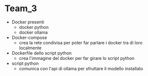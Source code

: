 # Team_3

* Docker presenti
  * docker python
  * docker ollama
* Docker-compose
  * crea la rete condivisa per poter far parlare i docker tra di loro localmente
* Dockerfile dello script python
  * crea l'immagine del docker per far girare lo script python
* script python
  * comunica con l'api di ollama per sfruttare il modello installato
